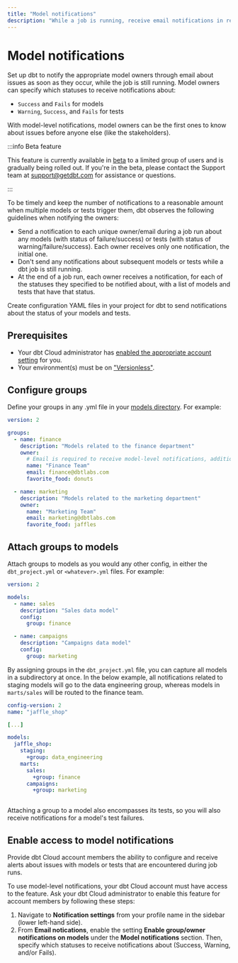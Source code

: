 ```yaml
---
title: "Model notifications"
description: "While a job is running, receive email notifications in real time about any issues with your models and tests. "
---
```


# Model notifications <Lifecycle status="beta" />

Set up dbt to notify the appropriate model owners through email about issues as soon as they occur, while the job is still running. Model owners can specify which statuses to receive notifications about: 

- `Success` and `Fails` for models
- `Warning`, `Success`, and `Fails` for tests

With model-level notifications, model owners can be the first ones to know about issues before anyone else (like the stakeholders). 

:::info Beta feature

This feature is currently available in [beta](/docs/dbt-versions/product-lifecycles#dbt-cloud) to a limited group of users and is gradually being rolled out. If you're in the beta, please contact the Support team at support@getdbt.com for assistance or questions.

:::

To be timely and keep the number of notifications to a reasonable amount when multiple models or tests trigger them, dbt observes the following guidelines when notifying the owners:  

- Send a notification to each unique owner/email during a job run about any models (with status of failure/success) or tests (with status of warning/failure/success). Each owner receives only one notification, the initial one.
- Don't send any notifications about subsequent models or tests while a dbt job is still running.
- At the end of a job run, each owner receives a notification, for each of the statuses they specified to be notified about, with a list of models and tests that have that status. 

Create configuration YAML files in your project for dbt to send notifications about the status of your models and tests.

## Prerequisites
- Your dbt Cloud administrator has [enabled the appropriate account setting](#enable-access-to-model-notifications) for you.
- Your environment(s) must be on ["Versionless"](/docs/dbt-versions/versionless-cloud). 


## Configure groups

Define your groups in any .yml file in your [models directory](/reference/project-configs/model-paths). For example: 

<File name='models/groups.yml'>

```yml
version: 2

groups:
  - name: finance
    description: "Models related to the finance department"
    owner:
      # Email is required to receive model-level notifications, additional properties are also allowed.
      name: "Finance Team"
      email: finance@dbtlabs.com
      favorite_food: donuts

  - name: marketing
    description: "Models related to the marketing department"
    owner:
      name: "Marketing Team"
      email: marketing@dbtlabs.com
      favorite_food: jaffles
```

</File>

## Attach groups to models

Attach groups to models as you would any other config, in either the `dbt_project.yml` or `<whatever>.yml` files. For example: 

<File name='models/marts.yml'>

```yml
version: 2

models:
  - name: sales
    description: "Sales data model"
    config:
      group: finance

  - name: campaigns
    description: "Campaigns data model"
    config:
      group: marketing

```
</File>

By assigning groups in the `dbt_project.yml` file, you can capture all models in a subdirectory at once. In the below example, all notifications related to staging models will go to the data engineering group, whereas models in `marts/sales` will be routed to the finance team.

<File name='dbt_project.yml'>

```yml
config-version: 2
name: "jaffle_shop"

[...]

models:
  jaffle_shop:
    staging:
      +group: data_engineering
    marts:
      sales:
        +group: finance
      campaigns:
        +group: marketing
    
```

</File>
Attaching a group to a model also encompasses its tests, so you will also receive notifications for a model's test failures. 

## Enable access to model notifications 

Provide dbt Cloud account members the ability to configure and receive alerts about issues with models or tests that are encountered during job runs.  

To use model-level notifications, your dbt Cloud account must have access to the feature. Ask your dbt Cloud administrator to enable this feature for account members by following these steps:

1. Navigate to **Notification settings** from your profile name in the sidebar (lower left-hand side). 
1. From **Email notications**, enable the setting **Enable group/owner notifications on models** under the **Model notifications** section. Then, specify which statuses to receive notifications about (Success, Warning, and/or Fails). 

  <Lightbox src="/img/docs/dbt-cloud/example-enable-model-notifications.png" title="Example of the setting Enable group/owner notifications on models" /> 
